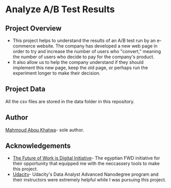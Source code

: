 # Analyze A/B Test Results

## Project Overview
- This project helps to understand the results of an A/B test run by an e-commerce website. The company has developed a new web page in order to try and increase the number of users who "convert," meaning the number of users who decide to pay for the company's product.
- It also allow us to help the company understand if they should implement this new page, keep the old page, or perhaps run the experiment longer to make their decision.

## Project Data
All the csv files are stored in the data folder in this repository.

## Author
[Mahmoud Abou Khatwa](https://github.com/MKhatwa)- sole author.

## Acknowledgements
- [The Future of Work is Digital Initiative](https://egfwd.com/)- The egyptian FWD initiative for their opportunity that equipped me with the neccassery tools to make this project.
- [Udacity](https://www.udacity.com/)- Udacity's Data Analyst Advanced Nanodegree program and their instructors were extremely helpful while I was pursuing this project.
